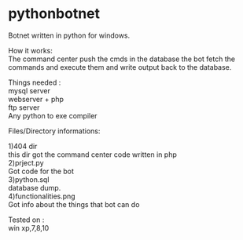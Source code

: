 # pythonbotnet
Botnet written in python for windows.<br>

How it works: <br>
  The command center push the cmds in the database the bot fetch the commands and execute them and write output back to the database.<br>
  
Things needed :<br>
  mysql server<br>
  webserver + php<br>
  ftp server<br>
  Any python to exe compiler<br>

Files/Directory informations:<br>

1)404 dir<br>
  this dir got the command center code written in php<br>
2)prject.py<br>
  Got code for the bot<br>
3)python.sql<br>
  database dump.<br>
4)functionalities.png<br>
  Got info about the things that bot can do<br>
  
Tested on :<br>
  win xp,7,8,10<br>
